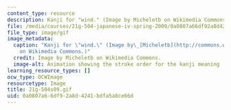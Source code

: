 ```yaml
---
content_type: resource
description: Kanji for "wind." (Image by Micheletb on Wikimedia Commons.)
file: /media/courses/21g-504-japanese-iv-spring-2009/0a0807a66df92a8d4241bdfa5a8ce66d_21g-504s09.gif
file_type: image/gif
image_metadata:
  caption: "Kanji for \"wind.\" (Image by\_[Micheletb](http://commons.wikimedia.org/wiki/File:%E9%A2%A8-order.gif)\_\
    on Wikimedia Commons.)"
  credit: Image by Micheletb on Wikimedia Commons.
  image-alt: Animation showing the stroke order for the kanji meaning ''wind.''
learning_resource_types: []
ocw_type: OCWImage
resourcetype: Image
title: 21g-504s09.gif
uid: 0a0807a6-6df9-2a8d-4241-bdfa5a8ce66d
---
```

